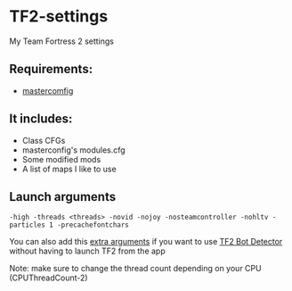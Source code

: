 # TF2-settings

My Team Fortress 2 settings

## Requirements:

- [mastercomfig](https://mastercomfig.com/)

## It includes:

- Class CFGs
- masterconfig's modules.cfg
- Some modified mods
- A list of maps I like to use

## Launch arguments

`-high -threads <threads> -novid -nojoy -nosteamcontroller -nohltv -particles 1 -precachefontchars`
  
You can also add this [extra arguments](https://github.com/PazerOP/tf2_bot_detector/issues/331#:~:text=to%20API%20changes.-,Temporary%20fix%3A,-Shut%20down%20steam) if you want to use [TF2 Bot Detector](https://github.com/PazerOP/tf2_bot_detector) without having to launch TF2 from the app
  
Note: make sure to change the thread count depending on your CPU (CPUThreadCount-2)
